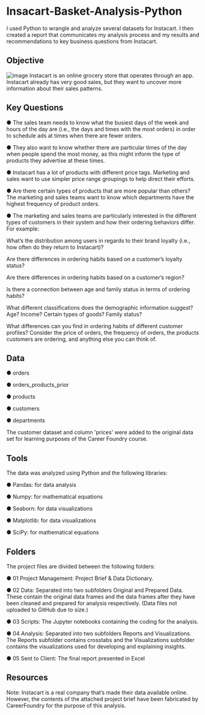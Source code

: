 # Insacart-Basket-Analysis-Python
I used Python to wrangle and analyze several datasets for Instacart. I then created a report that communicates my analysis process and my results and recommendations to key business questions from Instacart.
## Objective
![image](https://github.com/rekhajuttiga/Instacart-Bascket-Analysis-Python/assets/160245857/2ecc162b-3b97-4767-b330-ddab4d133894)
Instacart is an online grocery store that operates through an app. Instacart already has very good sales, but they want to uncover more information about their sales patterns.
## Key Questions
● The sales team needs to know what the busiest days of the week and hours of the day are (i.e., the days and times with the most orders) in order to schedule ads at times when there are fewer orders.

● They also want to know whether there are particular times of the day when people spend the most money, as this might inform the type of products they advertise at these times.

● Instacart has a lot of products with different price tags. Marketing and sales want to use simpler price range groupings to help direct their efforts.

● Are there certain types of products that are more popular than others? The marketing and sales teams want to know which departments have the highest frequency of product orders.

● The marketing and sales teams are particularly interested in the different types of customers in their system and how their ordering behaviors differ. For example:

What’s the distribution among users in regards to their brand loyalty (i.e., how often do they return to Instacart)?

Are there differences in ordering habits based on a customer’s loyalty status?

Are there differences in ordering habits based on a customer’s region?

Is there a connection between age and family status in terms of ordering habits?

What different classifications does the demographic information suggest? Age? Income? Certain types of goods? Family status?

What differences can you find in ordering habits of different customer profiles? Consider the price of orders, the frequency of orders, the products customers are ordering, and anything else you can think of.
## Data
● orders

● orders_products_prior

● products

● customers

● departments

The customer dataset and column 'prices' were added to the original data set for learning purposes of the Career Foundry course.
## Tools
The data was analyzed using Python and the following libraries:

● Pandas: for data analysis

● Numpy: for mathematical equations

● Seaborn: for data visualizations

● Matplotlib: for data visualizations

● SciPy: for mathematical equations
## Folders
The project files are divided between the following folders:

● 01 Project Management: Project Brief & Data Dictionary.

● 02 Data: Separated into two subfolders Original and Prepared Data. These contain the original data frames and the data frames after they have been cleaned and prepared for analysis respectively. (Data files not uploaded to GitHub due to size.)

● 03 Scripts: The Jupyter notebooks containing the coding for the analysis.

● 04 Analysis: Separated into two subfolders Reports and Visualizations. The Reports subfolder contains crosstabs and the Visualizations subfolder contains the visualizations used for developing and explaining insights.

● 05 Sent to Client: The final report presented in Excel
## Resources
Note: Instacart is a real company that’s made their data available online. However, the contents of the attached project brief have been fabricated by CareerFoundry for the purpose of this analysis.
